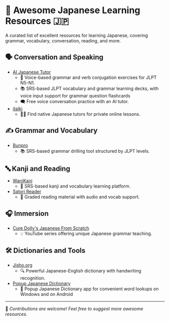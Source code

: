 # 🌸 Awesome Japanese Learning Resources 🇯🇵

A curated list of excellent resources for learning Japanese, covering grammar, vocabulary, conversation, reading, and more.

## 🗣️ Conversation and Speaking

- [AI Japanese Tutor](https://www.aijapanesetutor.org)
  - 🧠 Voice-based grammar and verb conjugation exercises for JLPT N5-N1.
  - 📚 SRS-based JLPT vocabulary and grammar learning decks, with voice input support for grammar question flashcards
  - 🗨️ Free voice conversation practice with an AI tutor.
- [italki](https://www.italki.com/)
  - 👩‍🏫 Find native Japanese tutors for private online lessons.

## ✍️ Grammar and Vocabulary

- [Bunpro](https://www.bunpro.jp/)
  - 📚 SRS-based grammar drilling tool structured by JLPT levels.

## 🔤 Kanji and Reading

- [WaniKani](https://www.wanikani.com/)
  - 🦀 SRS-based kanji and vocabulary learning platform.
- [Satori Reader](https://www.satorireader.com/)
  - 📖 Graded reading material with audio and vocab support.

## 🎧 Immersion

- [Cure Dolly's Japanese From Scratch](https://www.youtube.com/@organicjapanesewithcuredol49)
  - 💡 YouTube series offering unique Japanese grammar teaching.

## 🛠️ Dictionaries and Tools

- [Jisho.org](https://jisho.org/)
  - 🔍 Powerful Japanese-English dictionary with handwriting recognition.
- [Popup Japanese Dictionary](https://www.popupjapanesedictionary.com)
  - 💬 Popup Japanese Dictionary app for convenient word lookups on Windows and on Android

---

🌟 *Contributions are welcome! Feel free to suggest more awesome resources.*
